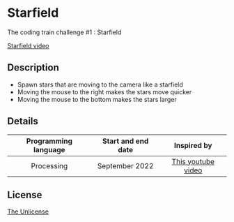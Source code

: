 # Starfield
The coding train challenge #1 : Starfield

[Starfield video](https://user-images.githubusercontent.com/120074055/206392270-ead157f8-f5f4-4250-9bb4-a0c53e9d73c7.mp4)

## Description
- Spawn stars that are moving to the camera like a starfield
- Moving the mouse to the right makes the stars move quicker
- Moving the mouse to the bottom makes the stars larger

## Details

| Programming language | Start and end date | Inspired by |
| :---: | :---: | :---: |
| Processing | September 2022 | [This youtube video](https://youtu.be/17WoOqgXsRM) |

## License

[The Unlicense](LICENSE)
